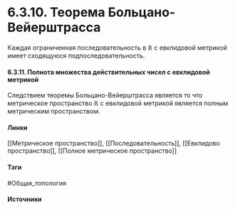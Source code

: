 # 6.3.10. Теорема Больцано-Вейерштрасса
Каждая ограниченная последовательность в $\mathbb{R}$ с евклидовой метрикой имеет сходящуюся подпоследовательность.

#### 6.3.11. Полнота множества действительных чисел с евклидовой метрикой
Следствием теоремы Больцано-Вейерштрасса является то что метрическое пространство $\mathbb{R}$ с евклидовой метрикой является полным метрическим пространством.
#### Линки
 [[Метрическое пространство]],
 [[Последовательность]],
 [[Евклидово пространство]],
 [[Полное метрическое пространство]]
#### Тэги
 #Общая_топология 
#### Источники
 